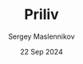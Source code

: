 ---
layout: '../../layouts/Layout360PSV.astro'
author: "Sergey Maslennikov"
date: "22 Sep 2024"
title: "Priliv"
previewUrl: "https://storage.clo.ru/s3-masle-net-default-bucket/preview_Samui_Villa_291224.JPG"
photoUrl: "https://storage.clo.ru/s3-masle-net-default-bucket/Samui_Villa_291224.JPG"
isDraft: true
---